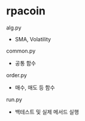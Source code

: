 # rpacoin
alg.py 
- SMA, Volatility 

common.py 
- 공통 함수 

order.py
- 매수, 매도 등 함수 

run.py 
- 백테스트 및 실제 메서드 실행 
